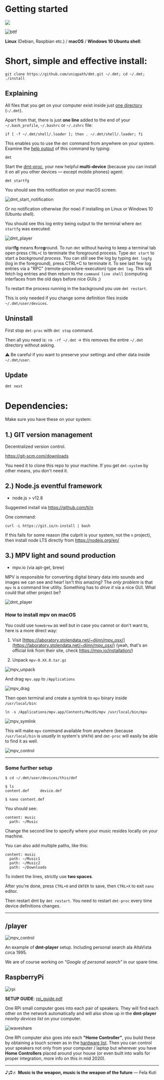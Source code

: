# Getting started

<img src="https://github.com/uniqpath/info/blob/master/assets/img/dmt_banner.png?raw=true">

![bttf](https://github.com/uniqpath/info/blob/master/assets/img/bttf.jpg?raw=true)

**Linux** (Debian, Raspbian etc.) / **macOS** / **Windows 10 Ubuntu shell**:

# Short, simple and effective install:

```
git clone https://github.com/uniqpath/dmt.git ~/.dmt; cd ~/.dmt; ./install
```

## Explaining

All files that you get on your computer exist inside just [one directory](https://github.com/uniqpath/info/blob/master/docs/img/dmt-directory-structure.png?raw=true) (`~/.dmt`).

Apart from that, there is just **one line** added to the end of your `~/.bash_profile`, `~/.bashrc` or `~/.zshrc` file:

```
if [ -f ~/.dmt/shell/.loader ]; then . ~/.dmt/shell/.loader; fi
```

This enables you to use the `dmt` command from anywhere on your system. Examine the [help output](https://github.com/uniqpath/info/blob/master/assets/img/dmt-start/dmt-help.png?raw=true) of this command by typing:

```
dmt
```

Start the [dmt-proc](https://github.com/uniqpath/dmt/blob/master/core/node/dmt-controller/daemons/dmt-proc.js), your new helpful **multi-device** (because you can install it on all you other devices — except mobile phones) agent:

```
dmt startfg
```

You should see this notification on your macOS screen:

![dmt_start_notification](https://github.com/uniqpath/info/blob/master/assets/img/dmt-start/macos-notification2.png?raw=true)

Or no notification otherwise (for now) if installing on Linux or Windows 10 (Ubuntu shell).

You should see this log entry being output to the terminal where `dmt startfg` was executed:

![dmt_player](https://github.com/uniqpath/info/blob/master/assets/img/dmt-start/log-entry2.png?raw=true)

 start**fg** means **f**ore**g**round. To run `dmt` without having to keep a terminal tab open press `CTRL+C` to terminate the foreground process. Type `dmt start` to start a *background process*. You can still see the log by typing `dmt logfg` (log in the foreground), press CTRL+C to terminate it. To see last few log entries via a "RPC" (remote-procedure-execution) type `dmt log`. This will fetch log entries and then return to the `command line shell` (computing interfaces from the old days before nice GUIs ;)

 To restart the process running in the background you use `dmt restart`.

 This is only needed if you change some definition files inside `~/.dmt/user/devices`.

## Uninstall

First stop `dmt-proc` with `dmt stop` command.

Then all you need is: `rm -rf ~/.dmt` → this removes the entire `~/.dmt` directory without asking.

⚠️ Be careful if you want to preserve your settings and other data inside `~/.dmt/user`.

## Update

`dmt next`

# Dependencies:

Make sure you have these on your system:

## 1.) GIT version management

Decentralized version control.

https://git-scm.com/downloads

You need it to clone this repo to your machine. If you get `dmt-system` by other means, you don't need it.

## 2.) Node.js eventful framework

- node.js > v12.8

Suggested install via https://github.com/tj/n

One command:

`curl -L https://git.io/n-install | bash`

If this fails for some reason (the culprit is your system, not the `n` project), then install node LTS directly from https://nodejs.org/en/

## 3.) MPV light and sound production

- mpv.io (via apt-get, brew)

MPV is responsible for converting digital binary data into sounds and images we can see and hear! Isn't this amazing? The *only problem* is that `mpv` is a command line utility. Something has to *drive it* via a nice GUI. What could that other project be?

![dmt_player](https://github.com/uniqpath/info/blob/master/assets/img/dmt-player-logo.png?raw=true)

### How to install mpv on macOS

You could use `homebrew` as well but in case you cannot or don't want to, here is a more direct way:

1) Visit [https://laboratory.stolendata.net/~djinn/mpv_osx/](https://laboratory.stolendata.net/~djinn/mpv_osx/) (yeah, that's an official link from their site, check https://mpv.io/installation/)

2) Unpack `mpv-0.XX.0.tar.gz`

![mpv_unpack](https://github.com/uniqpath/info/blob/master/assets/img/mpv_guide/unpack_macos.png?raw=true)

And drag `mpv.app` to `/Applications`

![mpv_drag](https://github.com/uniqpath/info/blob/master/assets/img/mpv_guide/macos_applications.png?raw=true)

Then open terminal and create a symlink to `mpv` binary inside `/usr/local/bin`:

`ln -s /Applications/mpv.app/Contents/MacOS/mpv /usr/local/bin/mpv`

![mpv_symlink](https://github.com/uniqpath/info/blob/master/assets/img/mpv_guide/symlink4.png?raw=true)

This will make `mpv` command available from anywhere (because `/usr/local/bin` is *usually* in system's `$PATH`) and `dmt-proc` will easily be able to find it as well.

![mpv_control](https://github.com/uniqpath/info/blob/master/assets/img/mpv_guide/dmt_mpv_control.png?raw=true)

<hr>

### Some further setup

```
$ cd ~/.dmt/user/devices/this/def

$ ls
content.def     device.def

$ nano content.def
```

You should see:

```
content: music
  path: ~/Music
```

Change the second line to specify where your music resides locally on your machine.

You can also add multiple paths, like this:

```
content: music
  path: ~/Music1
  path: ~/Music2
  path: ~/Downloads
```

To indent the lines, strictly use **two spaces**.

After you're done, press `CTRL+O` and `ENTER` to save, then `CTRL+X` to exit `nano` editor.

Then restart dmt by `dmt restart`. You need to restart `dmt-proc` every time device definitions changes.

<hr>

## /player

![mpv_control](https://github.com/uniqpath/info/blob/master/assets/img/screens/screen8.jpg?raw=true)

An example of **dmt-player** setup. Including personal search ala AltaVista circa 1995.

We are of course working on *"Google of personal search"* in our spare time.

## RaspberryPi

![rpi](https://github.com/uniqpath/info/blob/master/assets/img/hardware/rpi-board.jpg)

**SETUP GUIDE**: [rpi_guide.pdf](https://github.com/uniqpath/info/blob/master/assets/pdf/rpi_guide.pdf)

One RPi small computer goes into each pair of speakers. They will find each other on the network automatically and will also show up in the **dmt-player** *nearby devices list* on your computer.

![waveshare](https://github.com/uniqpath/info/raw/master/hardware/img/waveshare_10.1_IPS.jpg)

One RPi computer also goes into each **"Home Controller"**, you build these by obtaining a touch screen as in the [hardware list](https://github.com/uniqpath/info/blob/master/hardware). Then you can control your speakers not only from your computer / laptop but wherever you have **Home Controllers** placed around your house (or even built into walls for proper integration, more info on this in mid 2020).

<hr>

  ♪♫♬ **Music is the weapon, music is the weapon of the future**
  — Fela Kuti

